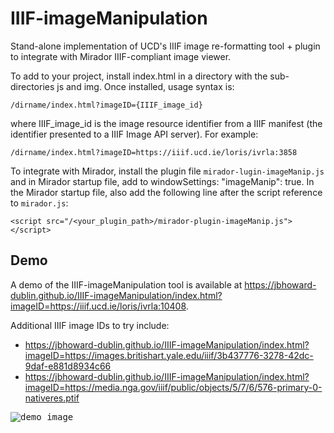 # IIIF-imageManipulation
Stand-alone implementation of UCD's IIIF image re-formatting tool + plugin to integrate with Mirador IIIF-compliant image viewer.

To add to your project, install index.html in a directory with the sub-directories js and img. Once installed, usage syntax is:

```
/dirname/index.html?imageID={IIIF_image_id}
```
where IIIF_image_id is the image resource identifier from a IIIF manifest (the identifier presented to a IIIF Image API server). For example:
```
/dirname/index.html?imageID=https://iiif.ucd.ie/loris/ivrla:3858
```
To integrate with Mirador, install the plugin file ```mirador-lugin-imageManip.js``` and in Mirador startup file, add to windowSettings: "imageManip": true. In the Mirador startup file, also add the following line after the script reference to ```mirador.js```:

```<script src="/<your_plugin_path>/mirador-plugin-imageManip.js"></script>```

## Demo

A demo of the IIIF-imageManipulation tool is available at https://jbhoward-dublin.github.io/IIIF-imageManipulation/index.html?imageID=https://iiif.ucd.ie/loris/ivrla:10408.

Additional IIIF image IDs to try include:

* https://jbhoward-dublin.github.io/IIIF-imageManipulation/index.html?imageID=https://images.britishart.yale.edu/iiif/3b437776-3278-42dc-9daf-e881d8934c66
* https://jbhoward-dublin.github.io/IIIF-imageManipulation/index.html?imageID=https://media.nga.gov/iiif/public/objects/5/7/6/576-primary-0-nativeres.ptif

<kbd>
<img alt="demo image" src="https://github.com/jbhoward-dublin/jbhoward-dublin.github.com/blob/master/IIIF-imageManipulation/demo/IIIF-imageManipulation_demo-01.gif"></img>
</kbd>
